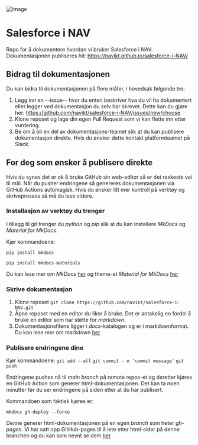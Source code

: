 ![image](https://user-images.githubusercontent.com/77058637/148192457-0432c9d2-8105-4bc4-b3c2-7db462c9c6c6.png)

# Salesforce i NAV
Repo for å dokumentere hvordan vi bruker Salesforce i NAV. Dokumentasjonen publiseres hit: https://navikt.github.io/salesforce-i-NAV/

## Bidrag til dokumentasjonen
Du kan bidra til dokumentasjonen på flere måter, i hovedsak følgende tre:

1. Legg inn en --issue-- hvor du enten beskriver hva du vil ha dokumentert eller legger ved dokumentasjon du selv har skrevet. Dette kan du gjøre her: https://github.com/navikt/salesforce-i-NAV/issues/new/choose
2. Klone reposet og lage din egen Pull Request som vi kan flette inn etter vurdering.
3. Be om å bli en del av dokumentasjons-teamet slik at du kan publisere dokumentasjon direkte. Hvis du ønsker dette kontakt platformteamet på Slack.

## For deg som ønsker å publisere direkte
Hvis du synes det er ok å bruke GitHub sin web-editor så er det raskeste vei til mål. Når du pusher endringene så genereres dokumentasjonen via GitHub Actions automagisk. Hvis du ønsker litt mer kontroll på verktøy og skriveprosess så må du lese videre.

### Installasjon av verktøy du trenger

I tillegg til git trenger du *python* og *pip* slik at du kan installere *MkDocs* og *Material for MkDocs*.

Kjør kommandoene: 

`pip install mkdocs`

`pip install mkdocs-materials`

Du kan lese mer om *MkDocs* [her](https://www.mkdocs.org/) og theme-et *Material for MkDocs* [her](https://squidfunk.github.io/mkdocs-material/)

### Skrive dokumentasjon

1. Klone reposet
`git clone https://github.com/navikt/salesforce-i-NAV.git`
2. Åpne reposet med en editor du liker å bruke. Det er antakelig en fordel å bruke en editor som har støtte for *markdown*.
3. Dokumentasjonsfilene ligger i *docs*-katalogen og er i markdownformat. Du kan lese mer om markdown [her](https://www.markdownguide.org/)

### Publisere endringene dine

Kjør kommandoene:
`git add --all`
`git commit - m 'commit message'`
`git push`

Endringene pushes nå til *main branch* på remote repos-et og deretter kjøres en GitHub Action som generer html-dokumentasjonen. Det kan ta noen minutter før du ser endringene på siden etter at du har publisert. 

Kommandoen som faktisk kjøres er:

`mkdocs gh-deploy --force`

Denne generer html-dokumentasjonen på en egen *branch* som heter *gh-pages*. Vi har satt opp GitHub-pages til å lete etter html-sider på denne branchen og du kan som nevnt se dem [her](https://navikt.github.io/salesforce-i-NAV/)
